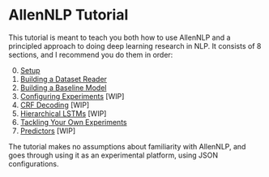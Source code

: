 # AllenNLP Tutorial

This tutorial is meant to teach you both how to use AllenNLP and a principled approach to doing deep learning research in NLP.
It consists of 8 sections, and I recommend you do them in order:

0. [Setup](https://github.com/jbarrow/allennlp_tutorial/blob/master/tutorial/0_Setup.md)
1. [Building a Dataset Reader](https://github.com/jbarrow/allennlp_tutorial/blob/master/tutorial/1_Building_a_Dataset_Reader.md)
2. [Building a Baseline Model](https://github.com/jbarrow/allennlp_tutorial/blob/master/tutorial/2_Building_a_Model.md)
3. [Configuring Experiments](https://github.com/jbarrow/allennlp_tutorial/blob/master/tutorial/3_Configuring_Experiments.md) [WIP]
4. [CRF Decoding](https://github.com/jbarrow/allennlp_tutorial/blob/master/tutorial/4_CRF_Decoding.md) [WIP]
5. [Hierarchical LSTMs](https://github.com/jbarrow/allennlp_tutorial/blob/master/tutorial/5_Hierarchical_LSTMs.md) [WIP]
6. [Tackling Your Own Experiments](https://github.com/jbarrow/allennlp_tutorial/blob/master/tutorial/6_Tackling_Your_Own_Experiments.md)
7. [Predictors](https://github.com/jbarrow/allennlp_tutorial/blob/master/tutorial/7_Predictors.md) [WIP]

The tutorial makes no assumptions about familiarity with AllenNLP, and goes through using it as an experimental platform, using JSON configurations.
